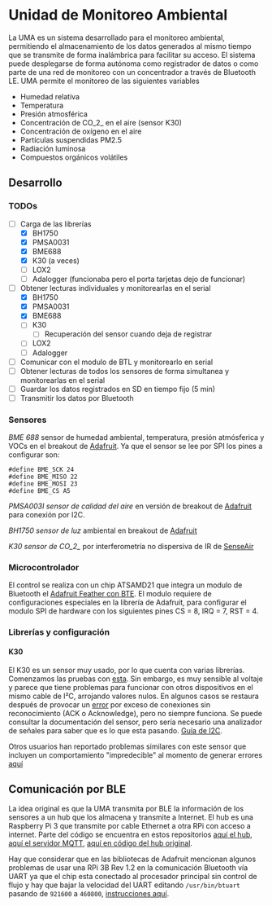 # Unidad de Monitoreo Ambiental

La UMA es un sistema desarrollado para el monitoreo ambiental, permitiendo el almacenamiento de los datos generados al mismo tiempo que se transmite de forma inalámbrica para facilitar su acceso. El sistema puede desplegarse de forma autónoma como registrador de datos o como parte de una red de monitoreo con un concentrador a través de Bluetooth LE. UMA permite el monitoreo de las siguientes variables

- Humedad relativa
- Temperatura
- Presión atmosférica
- Concentración de CO_2_ en el aire (sensor K30)
- Concentración de oxígeno en el aire
- Partículas suspendidas PM2.5
- Radiación luminosa
- Compuestos orgánicos volátiles

## Desarrollo

### TODOs

- [ ] Carga de las librerías
    - [X] BH1750
    - [X] PMSA0031
    - [X] BME688
    - [X] K30 (a veces)
    - [ ] LOX2
    - [ ] Adalogger (funcionaba pero el porta tarjetas dejo de funcionar)
- [ ] Obtener lecturas individuales y monitorearlas en el serial
    - [X] BH1750
    - [X] PMSA0031
    - [X] BME688
    - [ ] K30
        - [ ] Recuperación del sensor cuando deja de registrar
    - [ ] LOX2
    - [ ] Adalogger
- [ ] Comunicar con el modulo de BTL y monitorearlo en serial
- [ ] Obtener lecturas de todos los sensores de forma simultanea y monitorearlas en el serial
- [ ] Guardar los datos registrados en SD en tiempo fijo (5 min)
- [ ] Transmitir los datos por Bluetooth

### Sensores

*BME 688* sensor de humedad ambiental, temperatura, presión atmósferica y VOCs en el breakout de [Adafruit](https://learn.adafruit.com/adafruit-bme680-humidity-temperature-barometic-pressure-voc-gas/overview). Ya que el sensor se lee por SPI los pines a configurar son:
```arduino
#define BME_SCK 24
#define BME_MISO 22
#define BME_MOSI 23
#define BME_CS A5
```

*PMSA003I sensor de calidad del aire* en versión de breakout de [Adafruit](https://learn.adafruit.com/pmsa003i) para conexión por I2C.

*BH1750 sensor de luz* ambiental en breakout de [Adafruit](https://learn.adafruit.com/adafruit-bh1750-ambient-light-sensor)

*K30 sensor de CO_2_* por interferometría no dispersiva de IR de [SenseAir](https://senseair.com/products/flexibility-counts/k30/)

### Microcontrolador

El control se realiza con un chip ATSAMD21 que integra un modulo de Bluetooth el [Adafruit Feather con BTE](https://learn.adafruit.com/adafruit-feather-m0-bluefruit-le).
El modulo requiere de configuraciones especiales en la librería de Adafruit, para configurar el modulo SPI de hardware con los siguientes pines CS = 8, IRQ = 7, RST = 4.

### Librerías y configuración

#### K30

El K30 es un sensor muy usado, por lo que cuenta con varias librerías. Comenzamos las pruebas con [esta](https://github.com/FirstCypress/K30_CO2_I2C_Arduino). Sin embargo, es muy sensible al voltaje y parece que tiene problemas para funcionar con otros dispositivos en el mismo cable de I²C, arrojando valores nulos. En algunos casos se restaura después de provocar un [error](https://github.com/micropython/micropython/issues/1075) por exceso de conexiones sin reconocimiento (ACK o Acknowledge), pero no siempre funciona. Se puede consultar la documentación del sensor, pero sería necesario una analizador de señales para saber que es lo que esta pasando. [Guía de I2C](https://www.driesen-kern.de/downloads/ba-senseair-k30_k33-i2c.pdf).

Otros usuarios han reportado problemas similares con este sensor que incluyen un comportamiento "impredecible" al momento de generar errores [aquí](https://forums.raspberrypi.com/viewtopic.php?t=162710)

## Comunicación por BLE

La idea original es que la UMA transmita por BLE la información de los sensores a un hub que los almacena y transmite a Internet. El hub es una Raspberry Pi 3 que transmite por cable Ethernet a otra RPi con acceso a internet. Parte del código se encuentra en estos repositorios [aquí el hub](https://github.com/mauriciobenjamin/setup_gateway), [aquí el servidor MQTT](https://github.com/mauriciobenjamin/mosquitto_rpivsrpi), [aquí en código del hub original](https://github.com/bjimenezTechnodomus/app_dataloggin).

Hay que considerar que en las bibliotecas de Adafruit mencionan algunos problemas de usar una RPi 3B Rev 1.2 en la comunicación Bluetooth vía UART ya que el chip esta conectado al procesador principal sin control de flujo y hay que bajar la velocidad del UART editando `/usr/bin/btuart` pasando de `921600` a `460800`, [instrucciones aquí](https://github.com/adafruit/Adafruit_Blinka_bleio).
